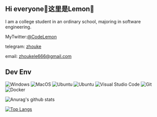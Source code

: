 ## Hi everyone🤪这里是Lemon🍋

I am a college student in an ordinary school, majoring in software engineering.

MyTwitter:[@CodeLemon](https://twitter.com/CodeLemon2) 

telegram: [zhouke](https://t.me/zhoukele) 

email: [zhoukele666@gmail.com](mailto:zhoukele666@gmail.com)

## Dev Env
![Windows](https://img.shields.io/badge/-Windows-0078D6?style=flat-square&logo=windows&logoColor=white)
![MacOS](https://img.shields.io/badge/-Mac_OS-AAA?style=flat-square&logo=macos&logoColor=white)
![Ubuntu](https://img.shields.io/badge/-Ubuntu-DD4814?style=flat-square&logo=ubuntu&logoColor=white)
![Ubuntu](https://img.shields.io/badge/-openSUSE-73BA25?style=flat-square&logo=opensuse&logoColor=white)
![Visual Studio Code](https://img.shields.io/badge/-Visual_Studio_Code-007ACC?style=flat-square&logo=visual-studio-code&logoColor=white)
![Git](https://img.shields.io/badge/-Git-F05032?style=flat-square&logo=git&logoColor=white)
![Docker](https://img.shields.io/badge/-Docker-2496ed?style=flat-square&logo=Docker&logoColor=white)



![Anurag's github stats](https://github-readme-stats.vercel.app/api?username=zz1998022&show_icons=true&theme=radical)

[![Top Langs](https://github-readme-stats.vercel.app/api/top-langs/?username=zz1998022&layout=compact)](https://github.com/anuraghazra/github-readme-stats)
